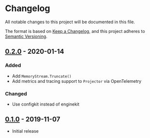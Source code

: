 # Changelog

All notable changes to this project will be documented in this file.

The format is based on [Keep a Changelog], and this project adheres to
[Semantic Versioning].

<!-- references -->
[Keep a Changelog]: https://keepachangelog.com/en/1.0.0/
[Semantic Versioning]: https://semver.org/spec/v2.0.0.html

## [0.2.0] - 2020-01-14

### Added

- Add `MemoryStream.Truncate()`
- Add metrics and tracing support to `Projector` via OpenTelemetry

### Changed

- Use configkit instead of enginekit

## [0.1.0] - 2019-11-07

- Initial release

<!-- references -->
[0.1.0]: https://github.com/dogmatiq/aperture/releases/tag/v0.1.0
[0.2.0]: https://github.com/dogmatiq/aperture/releases/tag/v0.2.0

[Unreleased]: https://github.com/dogmatiq/aperture

<!-- version template
## [0.0.1] - YYYY-MM-DD

### Added
### Changed
### Deprecated
### Removed
### Fixed
### Security
-->

